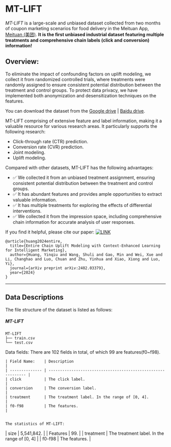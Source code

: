 # MT-LIFT
*MT-LIFT* is a large-scale and unbiased dataset collected from two months of coupon marketing scenarios for food delivery in the Meituan App, [Meituan (美团)](https://www.meituan.com).  **It is the first unbiased industrial dataset featuring multiple treatments and comprehensive chain labels (click and conversion) information!** 

## Overview:
To eliminate the impact of confounding factors on uplift modeling, we collect it from randomized controlled trials, where treatments were randomly assigned to ensure consistent potential distribution between the treatment and control groups. To protect data privacy, we have implemented both anonymization and desensitization techniques on the features. 

You can download the dataset from the [Google drive](https://drive.google.com/file/d/1dslFa9EGrVVoO_040ZYM16cIH-SKDuss/view?usp=drive_link) | [Baidu drive](https://pan.baidu.com/s/1YmE5g-Y71ULNptiWqpToPA?pwd=06nb).

MT-LIFT comprising of extensive feature and label information, making it a valuable resource for various research areas. It particularly supports the following research:

- Click-through rate (CTR) prediction.
- Conversion rate (CVR) prediction.
- Joint modeling.
- Uplift modeling.
  
Compared with other datasets, MT-LIFT has the following advantages:
- ✅ We collected it from an unbiased treatment assignment, ensuring consistent potential distribution between the treatment and control groups.
- ✅ It has abundant features and provides ample opportunities to extract valuable information.
- ✅ It has multiple treatments for exploring the effects of differential interventions.
- ✅ We collected it from the impression space, including comprehensive chain information for accurate analysis of user responses.

If you find it helpful, please cite our paper:
 [![LINK](https://img.shields.io/badge/-Paper%20Link-lightgrey)](https://arxiv.org/abs/2402.03379)

```
@article{huang2024entire,
  title={Entire Chain Uplift Modeling with Context-Enhanced Learning for Intelligent Marketing},
  author={Huang, Yinqiu and Wang, Shuli and Gao, Min and Wei, Xue and Li, Changhao and Luo, Chuan and Zhu, Yinhua and Xiao, Xiong and Luo, Yi},
  journal={arXiv preprint arXiv:2402.03379},
  year={2024}
}
```
----


## Data Descriptions

The file structure of the dataset is listed as follows:
##### MT-LIFT  

  ```shell
  MT-LIFT
  ├── train.csv 
  └── test.csv  
  ```

Data fields:
There are 102 fields in total, of which 99 are features(f0~f98).

  ```
  | Field Name:    | Description                                                  |
  | -------------- | ------------------------------------------------------------ |
  | click          | The click label.                                             | 
  | conversion     | The conversion label.                                        | 
  | treatment      | The treatment label. In the range of [0, 4].                 |
  | f0-f98         | The features.                                                |


The statistics of MT-LIFT:

  ```
  | size           | 5,541,842.                                                   | 
  | Features       | 99.                                                          | 
  | treatment      | The treatment label. In the range of [0, 4]                  |
  | f0-f98         | The features.                                                | 


